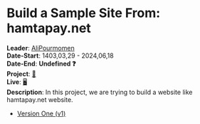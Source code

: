 # Build a Sample Site From: hamtapay.net
**Leader**: [AliPourmomen](https://pythonostad.ir/teacher/alipourmomen/)<br>
**Date-Start**: 1403,03,29 - 2024,06,18<br>
**Date-End**: **Undefined ❓**<br>
**Project**: [🎲](https://github.com/amirhossein-github/teacher-khateri/blob/main/side-projects/sampleSite/version/v1/easy-trade/README.md)<br>
**Live**: [🖥️](https://amirhossein-github.github.io/teacher-khateri/side-projects/sampleSite/version/v1/easy-trade/index.html)<br>
**Description**: In this project, we are trying to build a website like hamtapay.net website.

- [Version One (v1)](https://github.com/amirhossein-github/teacher-khateri/blob/main/side-projects/sampleSite/version/v1/easy-trade/index.html)